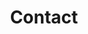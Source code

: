 ---
# An instance of the Contact widget.
# Documentation: https://sourcethemes.com/academic/docs/page-builder/
widget: contact

# This file represents a page section.
headless: true

# Order that this section appears on the page.
weight: 130

title: Contact
subtitle:

content:
      title: Contact
      links:
        - icon: twitter
          url: https://twitter.com/1NaqviAli
          label: Twitter
        - icon: linkedin
          url: https://www.linkedin.com/in/ali-naqvi-8b514b1b5/
          label: LinkedIn
        - icon: github
          url: https://github.com/ali1naqvi
          label: GitHub
design:
  columns: '1'
---